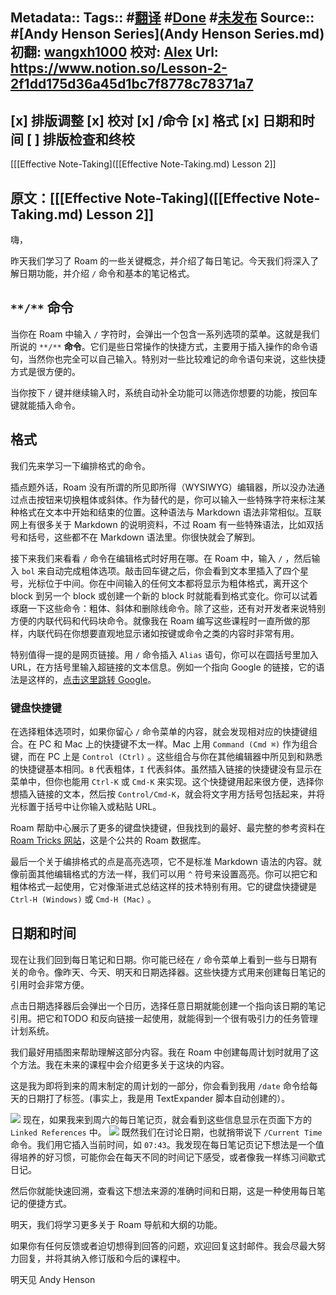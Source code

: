 Metadata::
    Tags:: #[翻译](翻译.md) #[Done](Done.md) #[未发布](未发布.md)
    Source:: #[Andy Henson Series](Andy Henson Series.md) 
    初翻: [wangxh1000](wangxh1000.md)
    校对: [Alex](Alex.md)
    Url: https://www.notion.so/Lesson-2-2f1dd175d36a45d1bc7f8778c78371a7
---------------------------------------------------------------------------
[x] 排版调整
[x] 校对
    [x] /命令
    [x] 格式
    [x] 日期和时间
[ ] 排版检查和终校
---------------------------------------------------------------------------
[[[Effective Note-Taking]([[Effective Note-Taking.md) Lesson 2]]

原文：[[[Effective Note-Taking]([[Effective Note-Taking.md) Lesson 2]]
---------------------------------------------------------------------------
嗨，

昨天我们学习了 Roam 的一些关键概念，并介绍了每日笔记。今天我们将深入了解日期功能，并介绍 `/` 命令和基本的笔记格式。

## `**/**` **命令**
当你在 Roam 中输入 `/` 字符时，会弹出一个包含一系列选项的菜单。这就是我们所说的 `**/**` **命令**。它们是些日常操作的快捷方式，主要用于插入操作的命令语句，当然你也完全可以自己输入。特别对一些比较难记的命令语句来说，这些快捷方式是很方便的。

当你按下 `/` 键并继续输入时，系统自动补全功能可以筛选你想要的功能，按回车键就能插入命令。

## **格式**
我们先来学习一下编排格式的命令。

插点题外话，Roam 没有所谓的所见即所得（WYSIWYG）编辑器，所以没办法通过点击按钮来切换粗体或斜体。作为替代的是，你可以输入一些特殊字符来标注某种格式在文本中开始和结束的位置。这种语法与 Markdown 语法非常相似。互联网上有很多关于 Markdown 的说明资料，不过 Roam 有一些特殊语法，比如双括号和括号，这些都不在 Markdown 语法里。你很快就会了解到。

接下来我们来看看 `/` 命令在编辑格式时好用在哪。在 Roam 中，输入 `/` ，然后输入 `bol` 来自动完成粗体选项。敲击回车键之后，你会看到文本里插入了四个星号，光标位于中间。你在中间输入的任何文本都将显示为粗体格式，离开这个 block 到另一个 block 或创建一个新的 block 时就能看到格式变化。你可以试着琢磨一下这些命令：粗体、斜体和删除线命令。除了这些，还有对开发者来说特别方便的内联代码和代码块命令。就像我在 Roam 编写这些课程时一直所做的那样，内联代码在你想要直观地显示诸如按键或命令之类的内容时非常有用。

特别值得一提的是网页链接。用 `/` 命令插入 `Alias` 语句，你可以在圆括号里加入 URL，在方括号里输入超链接的文本信息。例如一个指向 Google 的链接，它的语法是这样的，[点击这里跳转 Google](https://www.google.com)。

### **键盘快捷键**
在选择粗体选项时，如果你留心 `/` 命令菜单的内容，就会发现相对应的快捷键组合。在 PC 和 Mac 上的快捷键不太一样。Mac 上用 `Command (Cmd ⌘)` 作为组合键，而在 PC 上是 `Control (Ctrl)` 。这些组合与你在其他编辑器中所见到和熟悉的快捷键基本相同。`B` 代表粗体，`I` 代表斜体。虽然插入链接的快捷键没有显示在菜单中，但你也能用 `Ctrl-K` 或 `Cmd-K` 来实现。这个快捷键用起来很方便，选择你想插入链接的文本，然后按 `Control/Cmd-K`，就会将文字用方括号包括起来，并将光标置于括号中让你输入或粘贴 URL。

Roam 帮助中心展示了更多的键盘快捷键，但我找到的最好、最完整的参考资料在 [Roam Tricks 网站](https://roamresearch.com/#/app/roam-tricks/page/JvCkIiXDk)，这是个公共的 Roam 数据库。

最后一个关于编排格式的点是高亮选项，它不是标准 Markdown 语法的内容。就像前面其他编辑格式的方法一样，我们可以用 `^` 符号来设置高亮。你可以把它和粗体格式一起使用，它对像渐进式总结这样的技术特别有用。它的键盘快捷键是`Ctrl-H (Windows)` 或 `Cmd-H (Mac)` 。

## **日期和时间**
现在让我们回到每日笔记和日期。你可能已经在 `/` 命令菜单上看到一些与日期有关的命令。像昨天、今天、明天和日期选择器。这些快捷方式用来创建每日笔记的引用时会非常方便。

点击日期选择器后会弹出一个日历，选择任意日期就能创建一个指向该日期的笔记引用。把它和TODO 和反向链接一起使用，就能得到一个很有吸引力的任务管理计划系统。

我们最好用插图来帮助理解这部分内容。我在 Roam 中创建每周计划时就用了这个方法。我在未来的课程中会介绍更多关于这块的内容。

这是我为即将到来的周末制定的周计划的一部分，你会看到我用 `/date` 命令给每天的日期打了标签。(事实上，我是用 TextExpander 脚本自动创建的）。

![](https://firebasestorage.googleapis.com/v0/b/firescript-577a2.appspot.com/o/imgs%2Fapp%2Fvictor-wu%2FbqxMqUkOZv.png?alt=media&token=faaab452-022f-49c3-91b5-27380ccb0332)
现在，如果我来到周六的每日笔记页，就会看到这些信息显示在页面下方的 `Linked References` 中。
![](https://firebasestorage.googleapis.com/v0/b/firescript-577a2.appspot.com/o/imgs%2Fapp%2Fvictor-wu%2Fa0wI1wRT27.png?alt=media&token=823f13ef-cb0b-4818-ba95-ddf8b0bb5718)
既然我们在讨论日期，也就捎带说下 `/Current Time` 命令。我们用它插入当前时间，如 `07:43`。我发现在每日笔记页记下想法是一个值得培养的好习惯，可能你会在每天不同的时间记下感受，或者像我一样练习间歇式日记。

然后你就能快速回溯，查看这下想法来源的准确时间和日期，这是一种使用每日笔记的便捷方式。

明天，我们将学习更多关于 Roam 导航和大纲的功能。

如果你有任何反馈或者迫切想得到回答的问题，欢迎回复这封邮件。我会尽最大努力回复，并将其纳入修订版和今后的课程中。

明天见
Andy Henson
